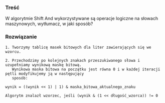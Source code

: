 ### Treść
W algorytmie Shift And wykorzystywane są operacje logiczne na słowach maszynowych, wytłumacz, w jaki sposób?


### Rozwiązanie
```
1. Tworzymy tablicę masek bitowych dla liter zawierających się we wzorcu. 

2. Przechodzimy po kolejnych znakach przeszukiwanego słowa i uzupełniamy wynikową maskę bitową. 
   Wynikowa maska bitowa na początku jest równa 0 i w każdej iteracji pętli modyfikujemy ją w następujący 
   sposób:

wynik = ((wynik << 1) | 1) & maska_bitowa_aktualnego_znaku

Algorytm znalazł wzorzec, jeśli (wynik & (1 << długość_wzorca)) != 0
```

